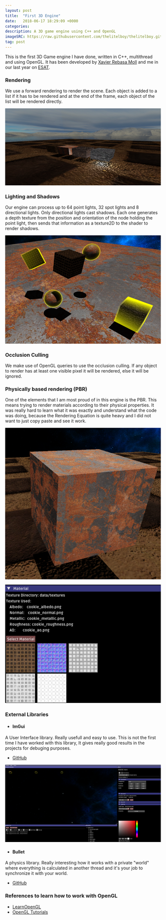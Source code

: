 ```yaml
---
layout: post
title:  "First 3D Engine"
date:   2018-06-17 18:29:09 +0000
categories: 
description: A 3D game engine using C++ and OpenGL
imageSRC: https://raw.githubusercontent.com/thelitelboy/thelitelboy.github.io/master/_assets/3DEngine-Shadows.png
tag: post
---
```


This is the first 3D Game engine I have done, written in C++, multithread and using OpenGL. It has been developed by [Xavier Rebasa Moll][XAVI-Link] and me in our last year on [ESAT][ESAT-Link].

### Rendering

We use a forward rendering to render the scene. Each object is added to a list if it has to be rendered and at the end of the frame, each object of the list will be rendered directly.

![Viewport][PE-ViewPort]

### Lighting and Shadows

Our engine can process up to 64 point lights, 32 spot lights and 8 directional lights. Only directional lights cast shadows. Each one generates a depth texture from the position and orientation of the node holding the point light, then sends that information as a texture2D to the shader to render shadows. 

![Shadows][PE-Shadows]

### Occlusion Culling

We make use of OpenGL queries to use the occlusion culling. If any object to render has at least one visible pixel it will be rendered, else it will be ignored. 

### Physically based rendering (PBR)

One of the elements that I am most proud of in this engine is the PBR. This means trying to render materials according to their physical properties. It was really hard to learn what it was exactly and understand what the code was doing, because the Rendering Equation is quite heavy and I did not want to just copy paste and see it work.

![PBR][PE-PBR]

![Material][PE-Material]

### External Libraries

* #### ImGui
A User Interface library. Really usefull and easy to use. This is not the first time I have worked with this library, It gives really good results in the projects for debuging purposes.

  * [GitHub][PE-ImGui-Github]

![ImGui][PE-ImGui] 

* #### Bullet
A physics library. Really interesting how it works with a private "world" where everything is calculated in another thread and it's your job to synchronize it with your world.

  * [GitHub][PE-Bullet-Github]

### References to learn how to work with OpenGL
* [LearnOpenGL][PE-LearnOpenGL]
* [OpenGL Tutorials][PE-OpenGLTutorials]



[ESAT-Link]: http://www.esat.es
[XAVI-Link]: https://www.linkedin.com/in/xavier-rebasa-moll-b5723715b/
[PE-ViewPort]: https://raw.githubusercontent.com/thelitelboy/thelitelboy.github.io/master/_assets/3DEngine-Viewport.png
[PE-Shadows]: https://raw.githubusercontent.com/thelitelboy/thelitelboy.github.io/master/_assets/3DEngine-Shadows.png

[PE-PBR]: https://raw.githubusercontent.com/thelitelboy/thelitelboy.github.io/master//_assets/pbr.png
[PE-Material]: https://raw.githubusercontent.com/thelitelboy/thelitelboy.github.io/master/_assets/Material.png

[PE-ImGui]: https://raw.githubusercontent.com/thelitelboy/thelitelboy.github.io/master/_assets/ImGui.png
[PE-ImGui-Github]: http://www.github.com/ocornut/imgui
[PE-Bullet-Github]: https://github.com/bulletphysics/bullet3

[PE-LearnOpenGL]: https://learnopengl.com/
[PE-OpenGLTutorials]: http://www.opengl-tutorial.org/